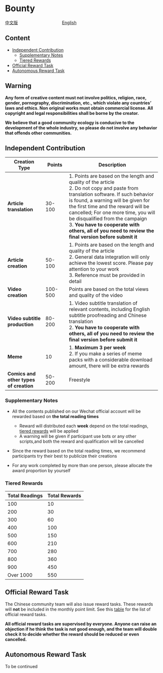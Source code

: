 # Bounty

[中文版](https://github.com/Whisker17/Seer-For-China/blob/main/bounty/README.md)      &nbsp; &nbsp; &nbsp; &nbsp; &nbsp; &nbsp; &nbsp; &nbsp; &nbsp; &nbsp; &nbsp; &nbsp; &nbsp; &nbsp; &nbsp; &nbsp; &nbsp; &nbsp;                [English](https://github.com/Whisker17/Seer-For-China/blob/main/bounty/README-en.md)

## Content

- [Independent Contribution](#Independent-Contribution)
  - [Supplementary Notes](#Supplementary-Notes)
  - [Tiered Rewards](#Tiered-Rewards)
- [Official Reward Task](#Official-Reward-Task)
- [Autonomous Reward Task](#Autonomous-Reward-Task)

## Warning

**Any form of creative content must not involve politics, religion, race, gender, pornography, discrimination, etc., which violate any countries’ laws and ethics. Non original works must obtain commercial license. All copyright and legal responsibilities shall be borne by the creator.**

**We believe that a good community ecology is conducive to the development of the whole industry, so please do not involve any behavior that offends other communities.**

## Independent Contribution

| Creation Type<img width=100/>          | Points<img width=100/> | Description<img width=300/>                                  |
| -------------------------------------- | ---------------------- | ------------------------------------------------------------ |
| **Article translation**                | 30-100                 | 1. Points are based on the length and quality of the article<br />2. Do not copy and paste from translation software. If such behavior is found, a warning will be given for the first time and the reward will be cancelled; For one more time, you will be disqualified from the campaign <br />3. **You have to cooperate with others, all of you need to review the final version before submit it** |
| **Article creation**                   | 50-100                 | 1. Points are based on the length and quality of the article<br />2. General data integration will only achieve the lowest score. Please pay attention to your work<br />3. Reference must be provided in detail |
| **Video creation**                     | 100-500                | Points are based on the total views and quality of the video |
| **Video subtitle production**          | 80-200                 | 1. Video subtitle translation of relevant contents, including English subtitle proofreading and Chinese translation<br />2. **You have to cooperate with others, all of you need to review the final version before submit it** |
| **Meme**                               | 10                     | 1. **Maximum 3 per week**<br />2. If you make a series of meme packs with a considerable download amount, there will be extra rewards |
| **Comics and other types of creation** | 50-200                 | Freestyle                                                    |

### Supplementary Notes

- All the contents published on our Wechat official account will be rewarded based on **the total reading times** 
  - Reward will distributed each **week** depend on the total readings, [tiered rewards](#Tiered-Rewards) will be applied
  - A warning will be given if participant use bots or any other scripts,and both the reward and qualification will be cancelled

- Since the reward based on the total reading times, we recommend participants try their best to publicize their creations
- For any work completed by more than one person, please allocate the award proportion by yourself

### Tiered Rewards

| Total Readings | Total Rewards |
| -------------- | ------------- |
| 100            | 10            |
| 200            | 30            |
| 300            | 60            |
| 400            | 100           |
| 500            | 150           |
| 600            | 210           |
| 700            | 280           |
| 800            | 360           |
| 900            | 450           |
| Over 1000      | 550           |

## Official Reward Task

The Chinese community team will also issue reward tasks. These rewards will **not** be included in the monthly point limit. See this [table](https://github.com/Whisker17/Seer-For-China/blob/main/bounty/official/lists.md ) for the list of official reward tasks.

**All official reward tasks are supervised by everyone. Anyone can raise an objection if he think the task is not good enough, and the team will double check it to decide whether the reward should be reduced or even cancelled.**

## Autonomous Reward Task

To be continued
